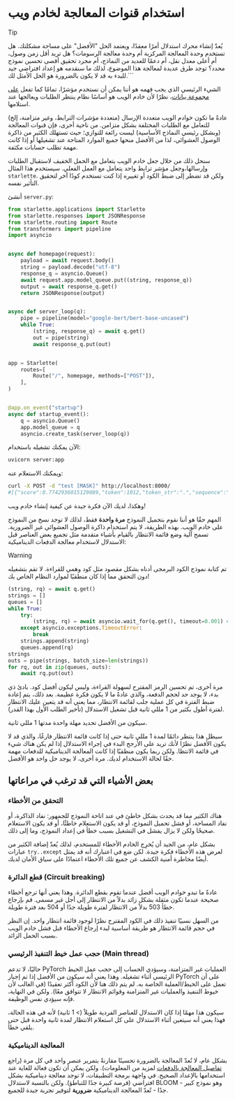# استخدام قنوات المعالجة لخادم ويب 

> [!TIP]
> يُعدّ إنشاء محرك استدلال أمرًا معقدًا، ويعتمد الحل "الأفضل" على مساحة مشكلتك. هل تستخدم وحدة المعالجة المركزية أم وحدة معالجة الرسومات؟ هل تريد أقل زمن وصول، أم أعلى معدل نقل، أم دعمًا للعديد من النماذج، أم مجرد تحقيق أقصى تحسين نموذج محدد؟
> توجد طرق عديدة لمعالجة هذا الموضوع، لذلك ما سنقدمه هو إعداد افتراضي جيد للبدء به قد لا يكون بالضرورة هو الحل الأمثل لك.``` 

الشيء الرئيسي الذي يجب فهمه هو أننا يمكن أن نستخدم مؤشرًا، تمامًا كما تفعل [على مجموعة بيانات](pipeline_tutorial#using-pipelines-on-a-dataset)، نظرًا لأن خادم الويب هو أساسًا نظام ينتظر الطلبات ويعالجها عند استلامها. 

عادةً ما تكون خوادم الويب متعددة الإرسال (متعددة مؤشرات الترابط، وغير متزامنة، إلخ) للتعامل مع الطلبات المختلفة بشكل متزامن. من ناحية أخرى، فإن قنوات المعالجة (وبشكل رئيسي النماذج الأساسية) ليست رائعة للتوازي؛ حيث تستهلك الكثير من ذاكرة الوصول العشوائي، لذا من الأفضل منحها جميع الموارد المتاحة عند تشغيلها أو إذا كانت مهمة تطلب حسابات مكثفة. 

سنحل ذلك من خلال جعل خادم الويب يتعامل مع الحمل الخفيف لاستقبال الطلبات وإرسالها،وجعل مؤشر ترابط واحد يتعامل مع العمل الفعلي. سيستخدم هذا المثال `starlette`. ولكن قد تضطر إلى ضبط الكود أو تغييره إذا كنت تستخدم كودًا آخر لتحقيق التأثير نفسه. 

أنشئ `server.py`: 

```py
from starlette.applications import Starlette
from starlette.responses import JSONResponse
from starlette.routing import Route
from transformers import pipeline
import asyncio


async def homepage(request):
    payload = await request.body()
    string = payload.decode("utf-8")
    response_q = asyncio.Queue()
    await request.app.model_queue.put((string, response_q))
    output = await response_q.get()
    return JSONResponse(output)


async def server_loop(q):
    pipe = pipeline(model="google-bert/bert-base-uncased")
    while True:
        (string, response_q) = await q.get()
        out = pipe(string)
        await response_q.put(out)


app = Starlette(
    routes=[
        Route("/", homepage, methods=["POST"]),
    ],
)


@app.on_event("startup")
async def startup_event():
    q = asyncio.Queue()
    app.model_queue = q
    asyncio.create_task(server_loop(q))
```

الآن يمكنك تشغيله باستخدام: 

```bash
uvicorn server:app
```

ويمكنك الاستعلام عنه: 

```bash
curl -X POST -d "test [MASK]" http://localhost:8000/
#[{"score":0.7742936015129089,"token":1012,"token_str":".","sequence":"test."},...]
```

وهكذا، لديك الآن فكرة جيدة عن كيفية إنشاء خادم ويب! 

المهم حقًا هو أننا نقوم بتحميل النموذج **مرة واحدة** فقط، لذلك لا توجد نسخ من النموذج على خادم الويب. بهذه الطريقة، لا يتم استخدام ذاكرة الوصول العشوائي غير الضرورية. تسمح آلية وضع قائمة الانتظار بالقيام بأشياء متقدمة مثل تجميع بعض العناصر قبل الاستدلال لاستخدام معالجة الدفعات الديناميكية: 

> [!WARNING]
> تم كتابة نموذج الكود البرمجى أدناه بشكل مقصود مثل كود وهمي للقراءة. لا تقم بتشغيله دون التحقق مما إذا كان منطقيًا لموارد النظام الخاص بك! 

```py
(string, rq) = await q.get()
strings = []
queues = []
while True:
    try:
        (string, rq) = await asyncio.wait_for(q.get(), timeout=0.001) # 1ms
    except asyncio.exceptions.TimeoutError:
        break
    strings.append(string)
    queues.append(rq)
strings
outs = pipe(strings, batch_size=len(strings))
for rq, out in zip(queues, outs):
    await rq.put(out)
```

مرة أخرى، تم تحسين الرمز المقترح لسهولة القراءة، وليس ليكون أفضل كود. بادئ ذي بدء، لا يوجد حد لحجم الدفعة، والذي عادةً ما لا يكون فكرة عظيمة. بعد ذلك، يتم إعادة ضبط الفترة في كل عملية جلب لقائمة الانتظار، مما يعني أنه قد يتعين عليك الانتظار لفترة أطول بكثير من 1 مللي ثانية قبل تشغيل الاستدلال (تأخير الطلب الأول بهذا القدر). 

سيكون من الأفضل تحديد مهلة واحدة مدتها 1 مللي ثانية.

سيظل هذا ينتظر دائمًا لمدة 1 مللي ثانية حتى إذا كانت قائمة الانتظار فارغًا، والذي قد لا يكون الأفضل نظرًا لأنك تريد على الأرجح البدء في إجراء الاستدلال إذا لم يكن هناك شيء في قائمة الانتظا. ولكن ربما يكون منطقيًا إذا كانت المعالجة الديناميكية للدفعات مهمة حقًا لحالة الاستخدام لديك. مرة أخرى، لا يوجد حل واحد هو الأفضل. 

## بعض الأشياء التي قد ترغب في مراعاتها 

### التحقق من الأخطاء 

هناك الكثير مما قد يحدث بشكل خاطئ في عند اتاحة النموذج للجمهور: نفاد الذاكرة، أو نفاد المساحة، أو فشل تحميل النموذج، أو قد يكون الاستعلام خاطئًا، أو قد يكون الاستعلام صحيحًا ولكن لا يزال يفشل في التشغيل بسبب خطأ في إعداد النموذج، وما إلى ذلك.

بشكل عام، من الجيد أن يُخرِج الخادم الأخطاء للمستخدم، لذلك يُعدّ إضافة الكثير من عبارات `try..except` لعرض هذه الأخطاء فكرة
جيدة. لكن ضع في اعتبارك أنه قد يمثل أيضًا مخاطرة أمنية الكشف عن جميع تلك الأخطاء اعتمادًا على سياق الأمان لديك.

### قطع الدائرة (Circuit breaking)

عادةً ما تبدو خوادم الويب أفضل عندما تقوم بقطع الدائرة. وهذا يعني أنها ترجع أخطاء صحيحة عندما تكون مثقلة بشكل زائد بدلاً من الانتظار إلى أجل غير مسمى. قم بإرجاع خطأ 503 بدلاً من الانتظار لفترة طويلة جدًا أو 504 بعد فترة طويلة. 

من السهل نسبيًا تنفيذ ذلك في الكود المقترح نظرًا لوجود قائمة انتظار واحد. إن النظر في حجم قائمة الانتظار هو طريقة أساسية لبدء إرجاع الأخطاء قبل فشل خادم الويب بسبب الحمل الزائد. 

### حجب عمل خيط التنفيذ الرئيسي (Main thread)

حاليًا، لا تدعم PyTorch  العمليات غير المتزامنة، وسيؤدي الحساب إلى حجب عمل الخيط الرئيسي أثناء تشغيله. وهذا يعني أنه سيكون من الأفضل إذا تم إجبار PyTorch على أن تعمل على الخيط/العملية الخاصة به. لم يتم ذلك هنا لأن الكود أكثر تعقيدًا (في الغالب لأن خيوط التنفيذ والعمليات غير المتزامنة  وقوائم الانتظار  لا تتوافق معًا). ولكن في النهاية، فإنه سيؤدي نفس الوظيفة. 

سيكون هذا مهمًا إذا كان الاستدلال للعناصر الفردية طويلاً (> 1 ثانية) لأنه في هذه الحالة، فهذا يعني أنه سيتعين أثناء الاستدلال على كل استعلام الانتظار لمدة ثانية واحدة قبل حتى يلقي خطأ.

### المعالجة الديناميكية 

بشكل عام، لا تُعدّ المعالجة بالضرورة تحسينًا مقارنةً بتمرير عنصر واحد في كل مرة (راجع [تفاصيل المعالجة بالدفعات](./main_classes/pipelines#pipeline-batching) لمزيد من المعلومات).  ولكن يمكن أن تكون فعالة للغاية عند استخدامها  بالإعداد الصحيح. في واجهة برمجة التطبيقات، لا توجد معالجة ديناميكية بشكل افتراضي (فرصة كبيرة جدًا للتباطؤ).  ولكن بالنسبة لاستدلال BLOOM - وهو نموذج كبير جدًا - تُعدّ المعالجة الديناميكية **ضرورية** لتوفير تجربة جيدة للجميع.